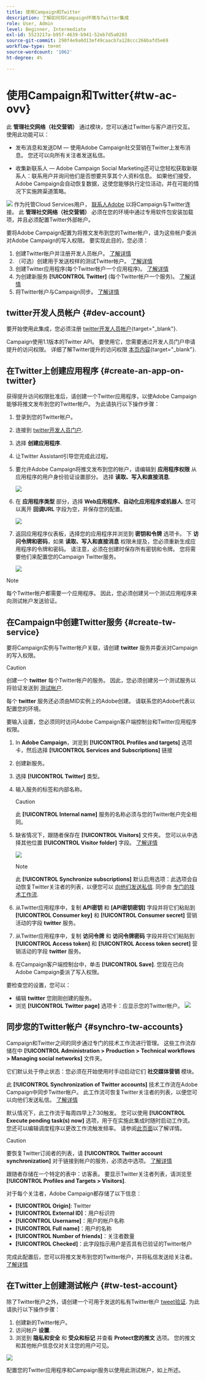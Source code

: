 ```yaml
---
title: 使用Campaign和Twitter
description: 了解如何将Campaign环境与Twitter集成
role: User, Admin
level: Beginner, Intermediate
exl-id: 5523217a-b95f-4639-b941-52eb7d5a0203
source-git-commit: 290f4e9a0d13ef49caacb7a128ccc266bafd5e69
workflow-type: tm+mt
source-wordcount: '1062'
ht-degree: 4%

---
```


# 使用Campaign和Twitter{#tw-ac-ovv}

此 **管理社交网络（社交营销）** 通过模块，您可以通过Twitter与客户进行交互。 使用此功能可以：

* 发布消息和发送DM — 使用Adobe Campaign社交营销在Twitter上发布消息。 您还可以向所有关注者发送私信。

* 收集新联系人 — Adobe Campaign Social Marketing还可让您轻松获取新联系人：联系用户并询问他们是否想要共享其个人资料信息。 如果他们接受，Adobe Campaign会自动恢复数据，这使您能够执行定位活动，并在可能的情况下实施跨渠道策略。

![](../assets/do-not-localize/speech.png) 作为托管Cloud Services用户， [联系人Adobe](../start/campaign-faq.md#support) 以将Campaign与Twitter连接。 此  **管理社交网络（社交营销）** 必须在您的环境中通过专用软件包安装加载项，并且必须配置Twitter外部帐户。


要将Adobe Campaign配置为将推文发布到您的Twitter帐户，请为这些帐户委派对Adobe Campaign的写入权限。 要实现此目的，您必须：

1. 创建Twitter帐户并注册开发人员帐户。 [了解详情](#dev-account)
1. （可选）创建用于发送校样的测试Twitter帐户。 [了解详情](#tw-test-account)
1. 创建Twitter应用程序(每个Twitter帐户一个应用程序)。 [了解详情](#create-an-app-on-twitter)
1. 为创建新服务 **[!UICONTROL Twitter]** (每个Twitter帐户一个服务)。 [了解详情](#create-tw-service)
1. 将Twitter帐户与Campaign同步。 [了解详情](#synchro-tw-accounts)

## twitter开发人员帐户 {#dev-account}

要开始使用此集成，您必须注册 [twitter开发人员帐户](https://developer.twitter.com){target="_blank"}.

Campaign使用1.1版本的Twitter API。 要使用它，您需要通过开发人员门户申请提升的访问权限。 详细了解Twitter提升的访问权限 [本页内容](https://developer.twitter.com/en/portal/products/elevated){target="_blank"}.

## 在Twitter上创建应用程序 {#create-an-app-on-twitter}

获得提升访问权限批准后，请创建一个Twitter应用程序，以使Adobe Campaign能够将推文发布到您的Twitter帐户。 为此请执行以下操作步骤：

1. 登录到您的Twitter帐户。
1. 连接到 [twitter开发人员门户](https://developer.twitter.com/en/apps).
1. 选择 **创建应用程序**.
1. 让Twitter Assistant引导您完成此过程。
1. 要允许Adobe Campaign将推文发布到您的帐户，请编辑到 **应用程序权限** 从应用程序的用户身份验证设置部分。 选择 **读取、写入和直接消息**.

   ![](assets/tw-permissions.png)

1. 在 **应用程序类型** 部分，选择 **Web应用程序、自动化应用程序或机器人**. 您可以离开 **回调URL** 字段为空，并保存您的配置。

   ![](assets/tw-app-type.png)

1. 返回应用程序仪表板，选择您的应用程序并浏览到 **密钥和令牌** 选项卡。 下 **访问令牌和密码**，如果 **读取、写入和直接消息** 权限未提及，您必须重新生成应用程序的令牌和密码。 请注意，必须在创建时保存所有密钥和令牌。 您将需要他们来配置您的Campaign Twitter服务。

   ![](assets/tw-permissions-check.png)


>[!NOTE]
>
>每个Twitter帐户都需要一个应用程序。 因此，您必须创建另一个测试应用程序来向测试帐户发送验证。

## 在Campaign中创建Twitter服务 {#create-tw-service}

要将Campaign实例与Twitter帐户关联，请创建 **twitter** 服务并委派对Campaign的写入权限。

>[!CAUTION]
>
>创建一个 **twitter** 每个Twitter帐户的服务。 因此，您必须创建另一个测试服务以将验证发送到 [测试帐户](#tw-test-account).
>
>每个 **twitter** 服务还必须由MID实例上的Adobe创建。 请联系您的Adobe代表以配置您的环境。

要输入设置，您必须同时访问Adobe Campaign客户端控制台和Twitter应用程序权限。

1. In **Adobe Campaign**，浏览到 **[!UICONTROL Profiles and targets]** 选项卡，然后选择 **[!UICONTROL Services and Subscriptions]** 链接
1. 创建新服务。
1. 选择 **[!UICONTROL Twitter]** 类型。
1. 输入服务的标签和内部名称。

   >[!CAUTION]
   >
   >此 **[!UICONTROL Internal name]** 服务的名称必须与您的Twitter帐户完全相同。

1. 缺省情况下，跟随者保存在 **[!UICONTROL Visitors]** 文件夹。 您可以从中选择其他位置 **[!UICONTROL Visitor folder]** 字段。 [了解详情](../send/twitter.md#direct-tw-messages)

   ![](assets/tw-service-in-ac.png)

   >[!NOTE]
   >
   >此 **[!UICONTROL Synchronize subscriptions]** 默认启用选项：此选项会自动恢复Twitter关注者的列表，以便您可以 [向他们发送私信](../send/twitter.md#direct-tw-messages). 同步由 [专门的技术工作流](#synchro-tw-accounts).

1. 从Twitter应用程序中，复制 **API密钥** 和 **[API密钥密钥]** 字段并将它们粘贴到 **[!UICONTROL Consumer key]** 和 **[!UICONTROL Consumer secret]** 营销活动的字段 **twitter** 服务。

1. 从Twitter应用程序中，复制 **访问令牌** 和 **访问令牌密码** 字段并将它们粘贴到 **[!UICONTROL Access token]** 和 **[!UICONTROL Access token secret]** 营销活动的字段 **twitter** 服务。

1. 在Campaign客户端控制台中，单击 **[!UICONTROL Save]**. 您现在已向Adobe Campaign委派了写入权限。

要检查您的设置，您可以：

* 编辑 **twitter** 您刚刚创建的服务。
* 浏览 **[!UICONTROL Twitter page]** 选项卡：应显示您的Twitter帐户。
   ![](assets/tw-page.png)


## 同步您的Twitter帐户 {#synchro-tw-accounts}

Campaign和Twitter之间的同步通过专门的技术工作流进行管理。 这些工作流存储在中 **[!UICONTROL Administration > Production > Technical workflows > Managing social networks]** 文件夹。

它们默认处于停止状态：您必须在开始使用时手动启动它们 **社交媒体营销** 模块。

此 **[!UICONTROL Synchronization of Twitter accounts]** 技术工作流在Adobe Campaign中同步Twitter帐户。 此工作流可恢复Twitter关注者的列表，以便您可以向他们发送私信。 [了解详情](../send/twitter.md#direct-tw-messages)

默认情况下，此工作流于每周四早上7:30触发。 您可以使用 **[!UICONTROL Execute pending task(s) now]** 选项，用于在实施此集成时随时启动工作流。  您还可以编辑调度程序以更改工作流触发频率。 请参阅[此页面](../../automation/workflow/scheduler.md)以了解详情。

>[!CAUTION]
>
>要恢复Twitter订阅者的列表，请 **[!UICONTROL Twitter account synchronization]** 对于链接到帐户的服务，必须选中选项。 [了解详情](#create-tw-service)

跟随者存储在一个特定的表中：访客表。 要显示Twitter关注者列表，请浏览至 **[!UICONTROL Profiles and Targets > Visitors]**.

对于每个关注者，Adobe Campaign都存储了以下信息：

* **[!UICONTROL Origin]**: Twitter
* **[!UICONTROL External ID]**：用户标识符
* **[!UICONTROL Username]**：用户的帐户名称
* **[!UICONTROL Full name]**：用户的名称
* **[!UICONTROL Number of friends]**：关注者数量
* **[!UICONTROL Checked]**：此字段指示用户是否具有已验证的Twitter帐户

完成此配置后，您可以将推文发布到您的Twitter帐户，并将私信发送给关注者。 [了解详情](../send/twitter.md)

## 在Twitter上创建测试帐户 {#tw-test-account}

除了Twitter帐户之外，请创建一个可用于发送的私有Twitter帐户 [tweet验证](../send/twitter.md#send-tw-proofs). 为此请执行以下操作步骤：

1. 创建新的Twitter帐户。
1. 访问帐户  **设置**.
1. 浏览到 **隐私和安全** 和 **受众和标记** 并查看 **Protect您的推文** 选项。 您的推文和其他帐户信息仅对关注您的用户可见。

![](assets/social_tw_test_page.png)

配置您的Twitter应用程序和Campaign服务以使用此测试帐户，如上所述。
